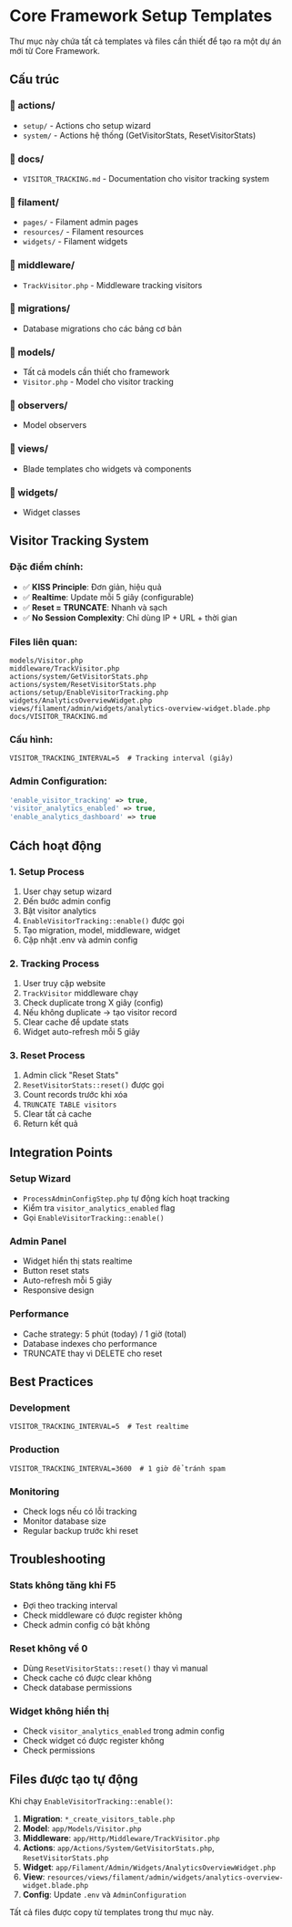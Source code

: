 # Core Framework Setup Templates

Thư mục này chứa tất cả templates và files cần thiết để tạo ra một dự án mới từ Core Framework.

## Cấu trúc

### 📁 actions/
- `setup/` - Actions cho setup wizard
- `system/` - Actions hệ thống (GetVisitorStats, ResetVisitorStats)

### 📁 docs/
- `VISITOR_TRACKING.md` - Documentation cho visitor tracking system

### 📁 filament/
- `pages/` - Filament admin pages
- `resources/` - Filament resources
- `widgets/` - Filament widgets

### 📁 middleware/
- `TrackVisitor.php` - Middleware tracking visitors

### 📁 migrations/
- Database migrations cho các bảng cơ bản

### 📁 models/
- Tất cả models cần thiết cho framework
- `Visitor.php` - Model cho visitor tracking

### 📁 observers/
- Model observers

### 📁 views/
- Blade templates cho widgets và components

### 📁 widgets/
- Widget classes

## Visitor Tracking System

### Đặc điểm chính:
- ✅ **KISS Principle**: Đơn giản, hiệu quả
- ✅ **Realtime**: Update mỗi 5 giây (configurable)
- ✅ **Reset = TRUNCATE**: Nhanh và sạch
- ✅ **No Session Complexity**: Chỉ dùng IP + URL + thời gian

### Files liên quan:
```
models/Visitor.php
middleware/TrackVisitor.php
actions/system/GetVisitorStats.php
actions/system/ResetVisitorStats.php
actions/setup/EnableVisitorTracking.php
widgets/AnalyticsOverviewWidget.php
views/filament/admin/widgets/analytics-overview-widget.blade.php
docs/VISITOR_TRACKING.md
```

### Cấu hình:
```env
VISITOR_TRACKING_INTERVAL=5  # Tracking interval (giây)
```

### Admin Configuration:
```php
'enable_visitor_tracking' => true,
'visitor_analytics_enabled' => true,
'enable_analytics_dashboard' => true
```

## Cách hoạt động

### 1. Setup Process
1. User chạy setup wizard
2. Đến bước admin config
3. Bật visitor analytics
4. `EnableVisitorTracking::enable()` được gọi
5. Tạo migration, model, middleware, widget
6. Cập nhật .env và admin config

### 2. Tracking Process
1. User truy cập website
2. `TrackVisitor` middleware chạy
3. Check duplicate trong X giây (config)
4. Nếu không duplicate → tạo visitor record
5. Clear cache để update stats
6. Widget auto-refresh mỗi 5 giây

### 3. Reset Process
1. Admin click "Reset Stats"
2. `ResetVisitorStats::reset()` được gọi
3. Count records trước khi xóa
4. `TRUNCATE TABLE visitors`
5. Clear tất cả cache
6. Return kết quả

## Integration Points

### Setup Wizard
- `ProcessAdminConfigStep.php` tự động kích hoạt tracking
- Kiểm tra `visitor_analytics_enabled` flag
- Gọi `EnableVisitorTracking::enable()`

### Admin Panel
- Widget hiển thị stats realtime
- Button reset stats
- Auto-refresh mỗi 5 giây
- Responsive design

### Performance
- Cache strategy: 5 phút (today) / 1 giờ (total)
- Database indexes cho performance
- TRUNCATE thay vì DELETE cho reset

## Best Practices

### Development
```env
VISITOR_TRACKING_INTERVAL=5  # Test realtime
```

### Production
```env
VISITOR_TRACKING_INTERVAL=3600  # 1 giờ để tránh spam
```

### Monitoring
- Check logs nếu có lỗi tracking
- Monitor database size
- Regular backup trước khi reset

## Troubleshooting

### Stats không tăng khi F5
- Đợi theo tracking interval
- Check middleware có được register không
- Check admin config có bật không

### Reset không về 0
- Dùng `ResetVisitorStats::reset()` thay vì manual
- Check cache có được clear không
- Check database permissions

### Widget không hiển thị
- Check `visitor_analytics_enabled` trong admin config
- Check widget có được register không
- Check permissions

## Files được tạo tự động

Khi chạy `EnableVisitorTracking::enable()`:

1. **Migration**: `*_create_visitors_table.php`
2. **Model**: `app/Models/Visitor.php`
3. **Middleware**: `app/Http/Middleware/TrackVisitor.php`
4. **Actions**: `app/Actions/System/GetVisitorStats.php`, `ResetVisitorStats.php`
5. **Widget**: `app/Filament/Admin/Widgets/AnalyticsOverviewWidget.php`
6. **View**: `resources/views/filament/admin/widgets/analytics-overview-widget.blade.php`
7. **Config**: Update `.env` và `AdminConfiguration`

Tất cả files được copy từ templates trong thư mục này.
